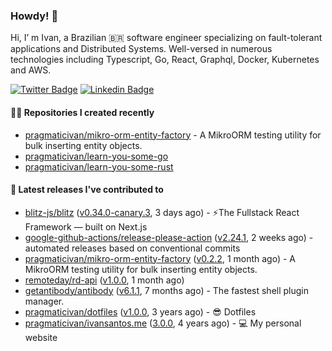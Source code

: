 ### Howdy! 🤠

Hi, I’ m Ivan, a Brazilian 🇧🇷 software engineer specializing on fault-tolerant applications and Distributed Systems. Well-versed in numerous technologies including Typescript, Go, React, Graphql, Docker, Kubernetes and AWS.

[![Twitter Badge](https://img.shields.io/badge/-@pragmaticivan-1ca0f1?style=flat&labelColor=1ca0f1&logo=twitter&logoColor=white&link=https://twitter.com/pragmaticivan)](https://twitter.com/pragmaticivan)
[![Linkedin Badge](https://img.shields.io/badge/-LinkedIn-blue?style=flat&logo=Linkedin&logoColor=white&link=https://www.linkedin.com/in/pragmaticivan/)](https://www.linkedin.com/in/pragmaticivan/)


#### 👨‍💻 Repositories I created recently

- [pragmaticivan/mikro-orm-entity-factory](https://github.com/pragmaticivan/mikro-orm-entity-factory) - A MikroORM testing utility for bulk inserting entity objects.
- [pragmaticivan/learn-you-some-go](https://github.com/pragmaticivan/learn-you-some-go)
- [pragmaticivan/learn-you-some-rust](https://github.com/pragmaticivan/learn-you-some-rust)

#### 🚀 Latest releases I've contributed to

- [blitz-js/blitz](https://github.com/blitz-js/blitz) ([v0.34.0-canary.3](https://github.com/blitz-js/blitz/releases/tag/v0.34.0-canary.3), 3 days ago) - ⚡️The Fullstack React Framework — built on Next.js
- [google-github-actions/release-please-action](https://github.com/google-github-actions/release-please-action) ([v2.24.1](https://github.com/google-github-actions/release-please-action/releases/tag/v2.24.1), 2 weeks ago) - automated releases based on conventional commits
- [pragmaticivan/mikro-orm-entity-factory](https://github.com/pragmaticivan/mikro-orm-entity-factory) ([v0.2.2](https://github.com/pragmaticivan/mikro-orm-entity-factory/releases/tag/v0.2.2), 1 month ago) - A MikroORM testing utility for bulk inserting entity objects.
- [remoteday/rd-api](https://github.com/remoteday/rd-api) ([v1.0.0](https://github.com/remoteday/rd-api/releases/tag/v1.0.0), 1 month ago)
- [getantibody/antibody](https://github.com/getantibody/antibody) ([v6.1.1](https://github.com/getantibody/antibody/releases/tag/v6.1.1), 7 months ago) - The fastest shell plugin manager.
- [pragmaticivan/dotfiles](https://github.com/pragmaticivan/dotfiles) ([v1.0.0](https://github.com/pragmaticivan/dotfiles/releases/tag/v1.0.0), 3 years ago) - :sunglasses: Dotfiles
- [pragmaticivan/ivansantos.me](https://github.com/pragmaticivan/ivansantos.me) ([3.0.0](https://github.com/pragmaticivan/ivansantos.me/releases/tag/3.0.0), 4 years ago) - :computer: My personal website
